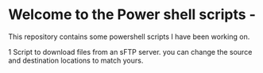 # Welcome to the Power shell scripts - 
 This repository contains some powershell scripts I have been working on.
 
 1 Script to download files from an sFTP server. you can change the source and destination locations to match yours.
